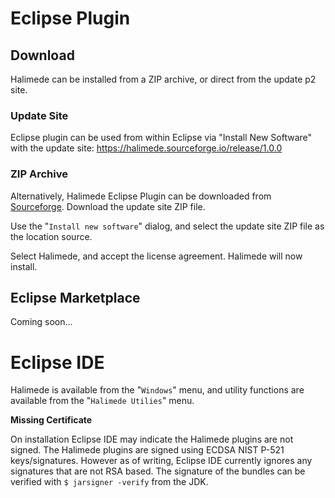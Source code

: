 # Eclipse Plugin 

## Download

Halimede can be installed from a ZIP archive, or direct from the update p2 site.

### Update Site

Eclipse plugin can be used from within Eclipse via "Install New Software" with
the update site: <https://halimede.sourceforge.io/release/1.0.0>

### ZIP Archive

Alternatively, Halimede Eclipse Plugin can be downloaded from 
[Sourceforge](https://sf.net/p/halimede/files). Download the update site ZIP
file.

Use the "`Install new software`" dialog, and select the update site ZIP file as
the location source.

Select Halimede, and accept the license agreement. Halimede will now install.

## Eclipse Marketplace

Coming soon...

# Eclipse IDE

Halimede is available from the "`Windows`" menu, and utility functions are
available from the "`Halimede Utilies`" menu.

**Missing Certificate**

On installation Eclipse IDE may indicate the Halimede plugins are not signed.
The Halimede plugins are signed using ECDSA NIST P-521 keys/signatures. 
However as of writing, Eclipse IDE currently ignores any signatures that are
not RSA based. The signature of the bundles can be verified with 
`$ jarsigner -verify` from the JDK.



